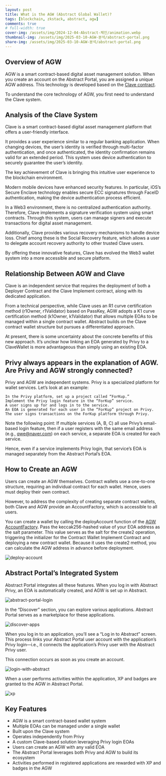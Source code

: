 ```yaml
---
layout: post
title: What is the AGW (Abstract Global Wallet)?
tags: [blockchain, zkstack, abstract, agw]
comments: true
# full-width: true
cover-img: /assets/img/2024-12-04-Abstract-체인/animation.webp
thumbnail-img: /assets/img/2025-03-10-AGW-분석/abstract-portal.png
share-img: /assets/img/2025-03-10-AGW-분석/abstract-portal.png
---
```

## Overview of AGW

AGW is a smart contract-based digital asset management solution. When you create an account on the Abstract Portal, you are assigned a unique AGW address. This technology is developed based on the [Clave contract](https://github.com/getclave/clave-contracts).

To understand the core technology of AGW, you first need to understand the Clave system.


## Analysis of the Clave System

Clave is a smart contract-based digital asset management platform that offers a user-friendly interface.

It provides a user experience similar to a regular banking application. When changing devices, the user’s identity is verified through multi-factor authentication, and once authenticated, the identity confirmation remains valid for an extended period. This system uses device authentication to securely guarantee the user’s identity.

The key achievement of Clave is bringing this intuitive user experience to the blockchain environment.

Modern mobile devices have enhanced security features. In particular, iOS’s Secure Enclave technology enables secure ECC signatures through FaceID authentication, making the device authentication process efficient.

In a Web3 environment, there is no centralized authentication authority. Therefore, Clave implements a signature verification system using smart contracts. Through this system, users can manage signers and execute transactions for digital asset management.

Additionally, Clave provides various recovery mechanisms to handle device loss. Chief among these is the Social Recovery feature, which allows a user to delegate account recovery authority to other trusted Clave users.

By offering these innovative features, Clave has evolved the Web3 wallet system into a more accessible and secure platform.

## Relationship Between AGW and Clave

Clave is an independent service that requires the deployment of both a Deployer Contract and the Clave Implement contract, along with its dedicated application.

From a technical perspective, while Clave uses an R1 curve certification method (r1Owner, r1Validator) based on PassKey, AGW adopts a K1 curve certification method (k1Owner, k1Validator) that allows multiple EOAs to be managed within a single contract wallet. Abstract builds on the Clave contract wallet structure but pursues a differentiated approach.

At present, there is some uncertainty about the concrete benefits of this new approach. It’s unclear how linking an EOA generated by Privy to a ClaveWallet is more advantageous than simply using an existing EOA.

## Privy always appears in the explanation of AGW. Are Privy and AGW strongly connected?

Privy and AGW are independent systems. Privy is a specialized platform for wallet services. Let’s look at an example:

    In the Privy platform, set up a project called “ForKup.”
    Implement the Privy login feature in the “ForKup” service.
    A user signs up for and logs in to the service.
    An EOA is generated for each user in the “ForKup” project on Privy.
    The user signs transactions on the ForKup platform through Privy.

Note the following point: If multiple services (A, B, C) all use Privy’s email-based login feature, then if a user registers with the same email address (e.g., qwe@naver.com) on each service, a separate EOA is created for each service.

Hence, even if a service implements Privy login, that service’s EOA is managed separately from the Abstract Portal’s EOA.

## How to Create an AGW

Users can create an AGW themselves. Contract wallets use a one-to-one structure, requiring an individual contract for each wallet. Hence, users must deploy their own contract.

However, to address the complexity of creating separate contract wallets, both Clave and AGW provide an AccountFactory, which is accessible to all users.

You can create a wallet by calling the deployAccount function of the [AGW AccountFactory](https://abscan.org/address/0x9B947df68D35281C972511B3E7BC875926f26C1A). Pass the keccak256-hashed value of your EOA address as the salt parameter. This value serves as the salt for the create2 operation, triggering the initializer for the Contract Wallet Implement Contract and deploying a new contract wallet. Because it uses the create2 method, you can calculate the AGW address in advance before deployment.

![deploy-account](/assets/img/2025-03-10-AGW-분석/deploy-account.png)

## Abstract Portal’s Integrated System

Abstract Portal integrates all these features. When you log in with Abstract Privy, an EOA is automatically created, and AGW is set up in Abstract.

![abstract-portal-login](/assets/img/2025-03-10-AGW-분석/abstract-portal-login.png) 

In the “Discover” section, you can explore various applications. Abstract Portal serves as a marketplace for these applications.

![discover-apps](/assets/img/2025-03-10-AGW-분석/discover-apps.png) 

When you log in to an application, you’ll see a “Log in to Abstract” screen. This process links your Abstract Portal user account with the application’s Privy login—i.e., it connects the application’s Privy user with the Abstract Privy user.

This connection occurs as soon as you create an account.

![login-with-abstract](/assets/img/2025-03-10-AGW-분석/login-with-abstract.png) 

When a user performs activities within the application, XP and badges are granted to the AGW in Abstract Portal.

![xp](/assets/img/2025-03-10-AGW-분석/xp.png)

## Key Features

- AGW is a smart contract-based wallet system
- Multiple EOAs can be managed under a single wallet
- Built upon the Clave system
- Operates independently from Privy
- A custom Clave-based solution leveraging Privy login EOAs
- Users can create an AGW with any valid EOA
- The Abstract Portal leverages both Privy and AGW to build its ecosystem
- Activities performed in registered applications are rewarded with XP and badges in the AGW